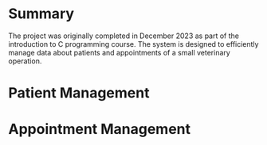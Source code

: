 # Summary
The project was originally completed in December 2023 as part of the introduction to C programming course. The system is designed to efficiently manage data about patients and appointments of a small veterinary operation. 

# Patient Management


# Appointment Management

